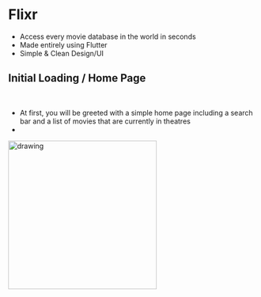 # Flixr
- Access every movie database in the world in seconds
- Made entirely using Flutter
- Simple & Clean Design/UI

## Initial Loading / Home Page
&nbsp;&nbsp;&nbsp;&nbsp;&nbsp;
- At first, you will be greeted with a simple home page including a search bar and a list of movies that are currently in theatres
- 
<img src="![Simulator Screen Shot - iPhone 13 Pro - 2022-05-12 at 16 04 11](https://user-images.githubusercontent.com/70736942/168245208-f352be06-0de1-4f19-8c70-9f618694735d.png)" alt="drawing" width="300"/>

